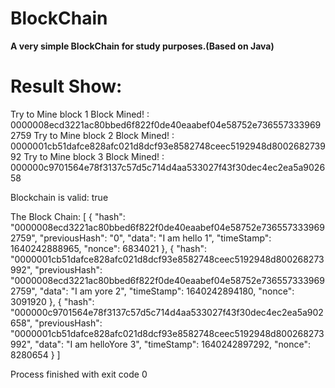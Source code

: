 # BlockChain

**A very simple BlockChain for study purposes.(Based on Java)**

# Result Show:

Try to Mine block 1
Block Mined! : 0000008ecd3221ac80bbed6f822f0de40eaabef04e58752e7365573339692759
Try to Mine block 2
Block Mined! : 0000001cb51dafce828afc021d8dcf93e8582748ceec5192948d800268273992
Try to Mine block 3
Block Mined! : 000000c9701564e78f3137c57d5c714d4aa533027f43f30dec4ec2ea5a902658

Blockchain is valid: true

The Block Chain: 
[
  {
    "hash": "0000008ecd3221ac80bbed6f822f0de40eaabef04e58752e7365573339692759",
    "previousHash": "0",
    "data": "I am hello 1",
    "timeStamp": 1640242888965,
    "nonce": 6834021
  },
  {
    "hash": "0000001cb51dafce828afc021d8dcf93e8582748ceec5192948d800268273992",
    "previousHash": "0000008ecd3221ac80bbed6f822f0de40eaabef04e58752e7365573339692759",
    "data": "I am yore 2",
    "timeStamp": 1640242894180,
    "nonce": 3091920
  },
  {
    "hash": "000000c9701564e78f3137c57d5c714d4aa533027f43f30dec4ec2ea5a902658",
    "previousHash": "0000001cb51dafce828afc021d8dcf93e8582748ceec5192948d800268273992",
    "data": "I am helloYore  3",
    "timeStamp": 1640242897292,
    "nonce": 8280654
  }
]

Process finished with exit code 0
